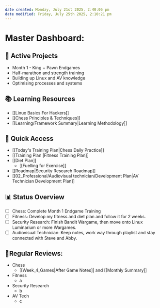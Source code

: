```yaml
---
date created: Monday, July 21st 2025, 2:40:06 pm
date modified: Friday, July 25th 2025, 2:10:21 pm
---
```


# Master Dashboard:

## 🎯 Active Projects
- Month 1 - King + Pawn Endgames
- Half-marathon and strength training
- Building up Linux and AV knowledge
- Optimising processes and systems
## 📚 Learning Resources
- [[Linux Basics For Hackers]]
- [[Chess Principles & Techniques]]
- [[Learning/Framework Summary|Learning Methodology]]
## 🏃 Quick Access
- [[Today's Training Plan|Chess Daily Practice]]
- [[Training Plan |Fitness Training Plan]]
- [[Diet Plan]]
	- [[Fuelling for Exercise]]
- [[Roadmap|Security Research Roadmap]]
- [[02_Professional/Audiovisual technician/Development Plan|AV Technician Development Plan]]
## 📊 Status Overview
- [ ] Chess: Complete Month 1 Endgame Training
- [ ] Fitness: Develop my fitness and diet plan and follow it for 2 weeks.
- [ ] Security Research: Finish Bandit Wargame, then move onto Linux Luminarium or more Wargames.
- [ ] Audiovisual Technician: Keep notes, work way through playlist and stay connected with Steve and Abby.

## 🔄Regular Reviews:
- Chess
	- [[Week_4_Games|After Game Notes]] and [[Monthly Summary]]
- Fitness
	- a
- Security Research
	- b
- AV Tech
	- c